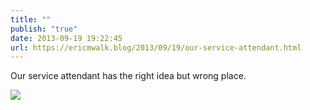 ```yaml
---
title: ""
publish: "true"
date: 2013-09-19 19:22:45
url: https://ericmwalk.blog/2013/09/19/our-service-attendant.html
---
```


Our service attendant has the right idea but wrong place.

![](https://ericmwalk.blog/uploads/2022/de8b8095fd.jpg)